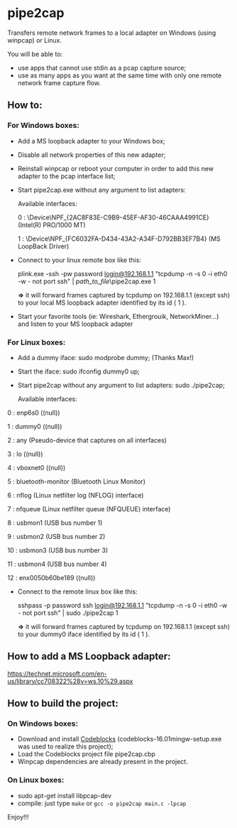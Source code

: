 # pipe2cap
Transfers remote network frames to a local adapter on Windows (using winpcap) or Linux.

You will be able to:
- use apps that cannot use stdin as a pcap capture source;
- use as many apps as you want at the same time with only one remote network frame capture flow.

## How to:
### For Windows boxes:
- Add a MS loopback adapter to your Windows box;
- Disable all network properties of this new adapter;
- Reinstall winpcap or reboot your computer in order to add this new adapter to the pcap interface list;
- Start pipe2cap.exe without any argument to list adapters:

  Available interfaces:
  
  0 : \Device\NPF_{2AC8F83E-C9B9-45EF-AF30-46CAAA4991CE} (Intel(R) PRO/1000 MT)
  
  1 : \Device\NPF_{FC6032FA-D434-43A2-A34F-D792BB3EF7B4} (MS LoopBack Driver)

- Connect to your linux remote box like this:

  plink.exe -ssh -pw password login@192.168.1.1 "tcpdump -n -s 0 -i eth0 -w - not port ssh" | *path_to_file*\pipe2cap.exe 1

  **=>** it will forward frames captured by tcpdump on 192.168.1.1 (except ssh) to your local MS loopback adapter identified by its id ( 1 ).
- Start your favorite tools (ie: Wireshark, Ethergrouik, NetworkMiner...) and listen to your MS loopback adapter 

### For Linux boxes:
- Add a dummy iface: sudo modprobe dummy; (Thanks Max!)
- Start the iface: sudo ifconfig dummy0 up;
- Start pipe2cap without any argument to list adapters: sudo ./pipe2cap;

  Available interfaces:
  
 0 : enp6s0	((null))
 
 1 : dummy0	((null))
 
 2 : any	(Pseudo-device that captures on all interfaces)
 
 3 : lo	((null))
 
 4 : vboxnet0	((null))
 
 5 : bluetooth-monitor	(Bluetooth Linux Monitor)
 
 6 : nflog	(Linux netfilter log (NFLOG) interface)
 
 7 : nfqueue	(Linux netfilter queue (NFQUEUE) interface)
 
 8 : usbmon1	(USB bus number 1)
 
 9 : usbmon2	(USB bus number 2)
 
 10 : usbmon3	(USB bus number 3)
 
 11 : usbmon4	(USB bus number 4)
 
 12 : enx0050b60be189	((null))

- Connect to the remote linux box like this:

  sshpass -p password ssh login@192.168.1.1 "tcpdump -n -s 0 -i eth0 -w - not port ssh" | sudo ./pipe2cap 1
  
  **=>** it will forward frames captured by tcpdump on 192.168.1.1 (except ssh) to your dummy0 iface identified by its id ( 1 ).

## How to add a MS Loopback adapter:
https://technet.microsoft.com/en-us/library/cc708322%28v=ws.10%29.aspx

## How to build the project:
### On Windows boxes:
- Download and install [Codeblocks](http://www.codeblocks.org/downloads) (codeblocks-16.01mingw-setup.exe was used to realize this project);
- Load the Codeblocks project file pipe2cap.cbp
- Winpcap dependencies are already present in the project.
 
### On Linux boxes:
- sudo apt-get install libpcap-dev
- compile: just type ```make``` or ```gcc -o pipe2cap main.c -lpcap```

Enjoy!!!
